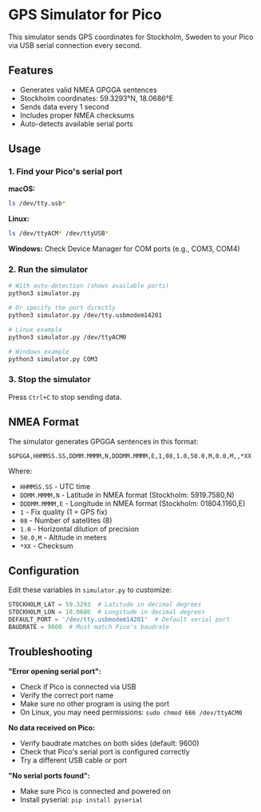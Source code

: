 # GPS Simulator for Pico

This simulator sends GPS coordinates for Stockholm, Sweden to your Pico via USB serial connection every second.

## Features

- Generates valid NMEA GPGGA sentences
- Stockholm coordinates: 59.3293°N, 18.0686°E
- Sends data every 1 second
- Includes proper NMEA checksums
- Auto-detects available serial ports

## Usage

### 1. Find your Pico's serial port

**macOS:**
```bash
ls /dev/tty.usb*
```

**Linux:**
```bash
ls /dev/ttyACM* /dev/ttyUSB*
```

**Windows:**
Check Device Manager for COM ports (e.g., COM3, COM4)

### 2. Run the simulator

```bash
# With auto-detection (shows available ports)
python3 simulator.py

# Or specify the port directly
python3 simulator.py /dev/tty.usbmodem14201

# Linux example
python3 simulator.py /dev/ttyACM0

# Windows example
python3 simulator.py COM3
```

### 3. Stop the simulator

Press `Ctrl+C` to stop sending data.

## NMEA Format

The simulator generates GPGGA sentences in this format:
```
$GPGGA,HHMMSS.SS,DDMM.MMMM,N,DDDMM.MMMM,E,1,08,1.0,50.0,M,0.0,M,,*XX
```

Where:
- `HHMMSS.SS` - UTC time
- `DDMM.MMMM,N` - Latitude in NMEA format (Stockholm: 5919.7580,N)
- `DDDMM.MMMM,E` - Longitude in NMEA format (Stockholm: 01804.1160,E)
- `1` - Fix quality (1 = GPS fix)
- `08` - Number of satellites (8)
- `1.0` - Horizontal dilution of precision
- `50.0,M` - Altitude in meters
- `*XX` - Checksum

## Configuration

Edit these variables in `simulator.py` to customize:

```python
STOCKHOLM_LAT = 59.3293  # Latitude in decimal degrees
STOCKHOLM_LON = 18.0686  # Longitude in decimal degrees
DEFAULT_PORT = '/dev/tty.usbmodem14201'  # Default serial port
BAUDRATE = 9600  # Must match Pico's baudrate
```

## Troubleshooting

**"Error opening serial port":**
- Check if Pico is connected via USB
- Verify the correct port name
- Make sure no other program is using the port
- On Linux, you may need permissions: `sudo chmod 666 /dev/ttyACM0`

**No data received on Pico:**
- Verify baudrate matches on both sides (default: 9600)
- Check that Pico's serial port is configured correctly
- Try a different USB cable or port

**"No serial ports found":**
- Make sure Pico is connected and powered on
- Install pyserial: `pip install pyserial`

